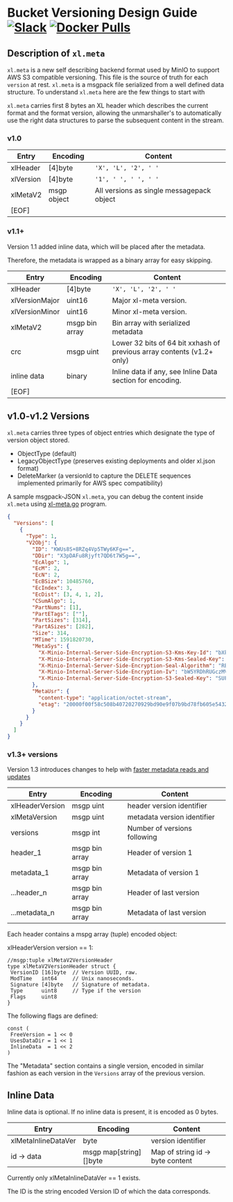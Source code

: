 # Bucket Versioning Design Guide [![Slack](https://slack.min.io/slack?type=svg)](https://slack.min.io) [![Docker Pulls](https://img.shields.io/docker/pulls/minio/minio.svg?maxAge=604800)](https://hub.docker.com/r/minio/minio/)

## Description of `xl.meta`

`xl.meta` is a new self describing backend format used by MinIO to support AWS S3 compatible versioning.
This file is the source of truth for each `version` at rest. `xl.meta` is a msgpack file serialized from a
well defined data structure. To understand `xl.meta` here are the few things to start with

`xl.meta` carries first 8 bytes an XL header which describes the current format and the format version,
allowing the unmarshaller's to automatically use the right data structures to parse the subsequent content in the stream.

### v1.0

| Entry     | Encoding    | Content
| ----------|-------------|----------------------------------------
| xlHeader  | [4]byte     | `'X', 'L', '2', ' '`
| xlVersion | [4]byte     | `'1', ' ', ' ', ' '`
| xlMetaV2  | msgp object | All versions as single messagepack object
| [EOF] | |

### v1.1+

Version 1.1 added inline data, which will be placed after the metadata.

Therefore, the metadata is wrapped as a binary array for easy skipping.

| Entry          | Encoding       | Content
| ---------------|----------------|----------------------------------------
| xlHeader       | [4]byte        | `'X', 'L', '2', ' '`
| xlVersionMajor | uint16         | Major xl-meta version.
| xlVersionMinor | uint16         | Minor xl-meta version.
| xlMetaV2       | msgp bin array | Bin array with serialized metadata
| crc            | msgp uint      | Lower 32 bits of 64 bit xxhash of previous array contents (v1.2+ only)
| inline data    | binary         | Inline data if any, see Inline Data section for encoding.  
| [EOF] | |

## v1.0-v1.2 Versions

`xl.meta` carries three types of object entries which designate the type of version object stored.

- ObjectType (default)
- LegacyObjectType (preserves existing deployments and older xl.json format)
- DeleteMarker (a versionId to capture the DELETE sequences implemented primarily for AWS spec compatibility)

A sample msgpack-JSON `xl.meta`, you can debug the content inside `xl.meta` using [xl-meta.go](https://github.com/memoio/minio/tree/master/docs/debugging#decoding-metadata) program.

```json
{
  "Versions": [
    {
      "Type": 1,
      "V2Obj": {
        "ID": "KWUs8S+8RZq4Vp5TWy6KFg==",
        "DDir": "X3pDAFu8Rjyft7QD6t7W5g==",
        "EcAlgo": 1,
        "EcM": 2,
        "EcN": 2,
        "EcBSize": 10485760,
        "EcIndex": 3,
        "EcDist": [3, 4, 1, 2],
        "CSumAlgo": 1,
        "PartNums": [1],
        "PartETags": [""],
        "PartSizes": [314],
        "PartASizes": [282],
        "Size": 314,
        "MTime": 1591820730,
        "MetaSys": {
          "X-Minio-Internal-Server-Side-Encryption-S3-Kms-Key-Id": "bXktbWluaW8ta2V5",
          "X-Minio-Internal-Server-Side-Encryption-S3-Kms-Sealed-Key": "ZXlKaFpXRmtJam9pUVVWVExUSTFOaTFIUTAwdFNFMUJReTFUU0VFdE1qVTJJaXdpYVhZaU9pSkJMMVZzZFVnelZYVjZSR2N6UkhGWUwycEViRmRCUFQwaUxDSnViMjVqWlNJNklpdE9lbkJXVWtseFlWSlNVa2t2UVhNaUxDSmllWFJsY3lJNklrNDBabVZsZG5WU1NWVnRLMFoyUWpBMVlYTk9aMU41YVhoU1RrNUpkMDlhTkdKa2RuaGpLMjFuVDNnMFFYbFJhbE15V0hkU1pEZzNRMk54ZUN0SFFuSWlmUT09",
          "X-Minio-Internal-Server-Side-Encryption-Seal-Algorithm": "REFSRXYyLUhNQUMtU0hBMjU2",
          "X-Minio-Internal-Server-Side-Encryption-Iv": "bW5YRDhRUGczMVhkc2pJT1V1UVlnbWJBcndIQVhpTUN1dnVBS0QwNUVpaz0=",
          "X-Minio-Internal-Server-Side-Encryption-S3-Sealed-Key": "SUFBZkFPeUo5ZHVVSEkxYXFLU0NSRkJTTnM0QkVJNk9JWU1QcFVTSXFhK2dHVThXeE9oSHJCZWwwdnRvTldUNE8zS1BtcWluR0cydmlNNFRWa0N0Mmc9PQ=="
        },
        "MetaUsr": {
          "content-type": "application/octet-stream",
          "etag": "20000f00f58c508b40720270929bd90e9f07b9bd78fb605e5432a67635fc34722e4fc53b1d5fab9ff8400eb9ded4fba2"
        }
      }
    }
  ]
}
```

### v1.3+ versions

Version 1.3 introduces changes to help with [faster metadata reads and updates](https://blog.min.io/minio-versioning-metadata-deep-dive/)

| Entry           | Encoding                    | Content
| ----------------|-----------------------------|----------------------------------------
| xlHeaderVersion | msgp uint                   | header version identifier
| xlMetaVersion   | msgp uint                   | metadata version identifier
| versions        | msgp int                    | Number of versions following
| header_1        | msgp bin array              | Header of version 1
| metadata_1      | msgp bin array              | Metadata of version 1
| ...header_n     | msgp bin array              | Header of last version
| ...metadata_n   | msgp bin array              | Metadata of last version

Each header contains a mspg array (tuple) encoded object:

xlHeaderVersion version == 1:

```
//msgp:tuple xlMetaV2VersionHeader
type xlMetaV2VersionHeader struct {
 VersionID [16]byte  // Version UUID, raw.
 ModTime   int64     // Unix nanoseconds.
 Signature [4]byte   // Signature of metadata.
 Type      uint8     // Type if the version
 Flags     uint8
}
```

The following flags are defined:

```
const (
 FreeVersion = 1 << 0
 UsesDataDir = 1 << 1
 InlineData  = 1 << 2
)
```

The "Metadata" section contains a single version, encoded in similar fashion as each version in the `Versions` array
of the previous version.

## Inline Data

Inline data is optional. If no inline data is present, it is encoded as 0 bytes.

| Entry               | Encoding                    | Content
| --------------------|-----------------------------|----------------------------------------
| xlMetaInlineDataVer | byte                        | version identifier
| id -> data          | msgp map[string][]byte      | Map of string id -> byte content

Currently only xlMetaInlineDataVer == 1 exists.

The ID is the string encoded Version ID of which the data corresponds.
